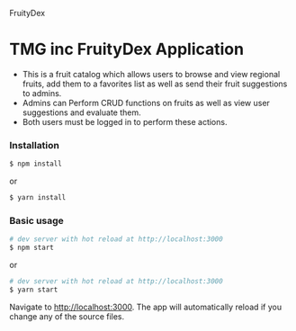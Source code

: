 FruityDex

# TMG inc FruityDex Application

* This is a fruit catalog which allows users to browse and view regional fruits, add them to a favorites list as well as send their fruit suggestions to admins.
* Admins can Perform CRUD functions on fruits as well as view user suggestions and evaluate them.
* Both users must be logged in to perform these actions.


### Installation

``` bash
$ npm install
```

or

``` bash
$ yarn install
```

### Basic usage

``` bash
# dev server with hot reload at http://localhost:3000
$ npm start
```

or 

``` bash
# dev server with hot reload at http://localhost:3000
$ yarn start
```

Navigate to [http://localhost:3000](http://localhost:3000). The app will automatically reload if you change any of the source files.
